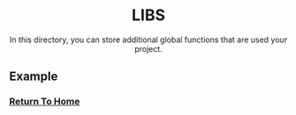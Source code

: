 <div align="center">
  <h1>LIBS</h1>
  <p>In this directory, you can store additional global functions that are used your project.</p>
</div>

## Example



### [Return To Home](../README.md)
